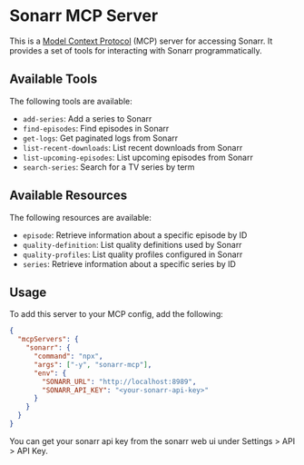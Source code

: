 # Sonarr MCP Server

This is a [Model Context Protocol](https://modelcontextprotocol.org) (MCP) server for accessing Sonarr. It provides a set of tools for interacting with Sonarr programmatically.

## Available Tools

The following tools are available:

- `add-series`: Add a series to Sonarr
- `find-episodes`: Find episodes in Sonarr
- `get-logs`: Get paginated logs from Sonarr
- `list-recent-downloads`: List recent downloads from Sonarr
- `list-upcoming-episodes`: List upcoming episodes from Sonarr
- `search-series`: Search for a TV series by term

## Available Resources

The following resources are available:

- `episode`: Retrieve information about a specific episode by ID
- `quality-definition`: List quality definitions used by Sonarr
- `quality-profiles`: List quality profiles configured in Sonarr
- `series`: Retrieve information about a specific series by ID

## Usage

To add this server to your MCP config, add the following:

```json
{
  "mcpServers": {
    "sonarr": {
      "command": "npx",
      "args": ["-y", "sonarr-mcp"],
      "env": {
        "SONARR_URL": "http://localhost:8989",
        "SONARR_API_KEY": "<your-sonarr-api-key>"
      }
    }
  }
}
```

You can get your sonarr api key from the sonarr web ui under Settings > API > API Key.
